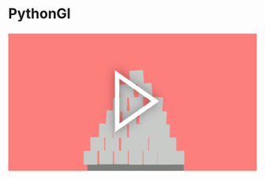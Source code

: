 # PythonGl

[![asciicast](https://github.com/ultradr3mer/PythonGl/raw/master/thumbnail.jpg)](https://github.com/ultradr3mer/PythonGl/blob/master/Desktop%202021.12.08%20-%2011.05.27.02_1.mp4?raw=true)
